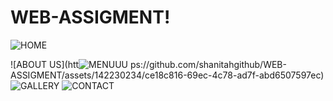 # WEB-ASSIGMENT!
![HOME](https://github.com/shanitahgithub/WEB-ASSIGMENT/assets/142230234/2a0ffbfb-b388-43fc-82c7-50cf04ee65fd)

![ABOUT US](htt![MENUUU](https://github.com/shanitahgithub/WEB-ASSIGMENT/assets/142230234/67550b8a-b842-450c-8d7b-1dab51ef5673)
ps://github.com/shanitahgithub/WEB-ASSIGMENT/assets/142230234/ce18c816-69ec-4c78-ad7f-abd6507597ec)
![GALLERY](https://github.com/shanitahgithub/WEB-ASSIGMENT/assets/142230234/229878b4-e7ba-4d91-8477-7e09e9d6187a)
![CONTACT](https://github.com/shanitahgithub/WEB-ASSIGMENT/assets/142230234/6e78e1ac-f408-46a0-906b-da04caa707aa)
